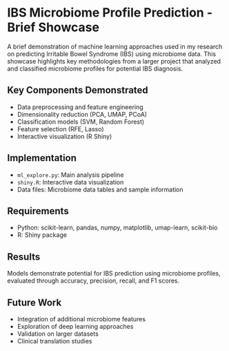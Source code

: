 # IBS Microbiome Profile Prediction - Brief Showcase

A brief demonstration of machine learning approaches used in my research on predicting Irritable Bowel Syndrome (IBS) using microbiome data. This showcase highlights key methodologies from a larger project that analyzed and classified microbiome profiles for potential IBS diagnosis.

## Key Components Demonstrated
- Data preprocessing and feature engineering
- Dimensionality reduction (PCA, UMAP, PCoA)
- Classification models (SVM, Random Forest)
- Feature selection (RFE, Lasso)
- Interactive visualization (R Shiny)

## Implementation
- `ml_explore.py`: Main analysis pipeline
- `shiny.R`: Interactive data visualization
- Data files: Microbiome data tables and sample information

## Requirements
- Python: scikit-learn, pandas, numpy, matplotlib, umap-learn, scikit-bio
- R: Shiny package

## Results
Models demonstrate potential for IBS prediction using microbiome profiles, evaluated through accuracy, precision, recall, and F1 scores.

## Future Work
- Integration of additional microbiome features
- Exploration of deep learning approaches
- Validation on larger datasets
- Clinical translation studies
